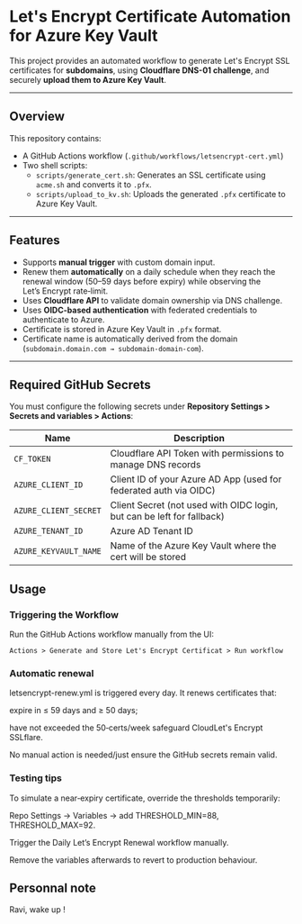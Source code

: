 # Let's Encrypt Certificate Automation for Azure Key Vault

This project provides an automated workflow to generate Let's Encrypt SSL certificates for **subdomains**, using **Cloudflare DNS-01 challenge**, and securely **upload them to Azure Key Vault**.

---

## Overview

This repository contains:
- A GitHub Actions workflow (`.github/workflows/letsencrypt-cert.yml`)
- Two shell scripts:
  - `scripts/generate_cert.sh`: Generates an SSL certificate using `acme.sh` and converts it to `.pfx`.
  - `scripts/upload_to_kv.sh`: Uploads the generated `.pfx` certificate to Azure Key Vault.

---

## Features

- Supports **manual trigger** with custom domain input.
- Renew them **automatically** on a daily schedule when they reach the renewal window (50–59 days before expiry) while observing the Let’s Encrypt rate‑limit.
- Uses **Cloudflare API** to validate domain ownership via DNS challenge.
- Uses **OIDC-based authentication** with federated credentials to authenticate to Azure.
- Certificate is stored in Azure Key Vault in `.pfx` format.
- Certificate name is automatically derived from the domain (`subdomain.domain.com → subdomain-domain-com`).

---

## Required GitHub Secrets

You must configure the following secrets under **Repository Settings > Secrets and variables > Actions**:

| Name                 | Description                                                                 |
|----------------------|-----------------------------------------------------------------------------|
| `CF_TOKEN`           | Cloudflare API Token with permissions to manage DNS records                |
| `AZURE_CLIENT_ID`    | Client ID of your Azure AD App (used for federated auth via OIDC)          |
| `AZURE_CLIENT_SECRET`| Client Secret (not used with OIDC login, but can be left for fallback)     |
| `AZURE_TENANT_ID`    | Azure AD Tenant ID                                                         |
| `AZURE_KEYVAULT_NAME`| Name of the Azure Key Vault where the cert will be stored                  |

## Usage

### Triggering the Workflow

Run the GitHub Actions workflow manually from the UI:

```text
Actions > Generate and Store Let's Encrypt Certificat > Run workflow
```

### Automatic renewal

letsencrypt-renew.yml is triggered every day. It renews certificates that:

expire in ≤ 59 days and ≥ 50 days;

have not exceeded the 50‑certs/week safeguard CloudLet's Encrypt SSLflare.

No manual action is needed/just ensure the GitHub secrets remain valid.

### Testing tips

To simulate a near‑expiry certificate, override the thresholds temporarily:

Repo Settings → Variables → add THRESHOLD_MIN=88, THRESHOLD_MAX=92.

Trigger the Daily Let’s Encrypt Renewal workflow manually.

Remove the variables afterwards to revert to production behaviour.

## Personnal note

Ravi, wake up !